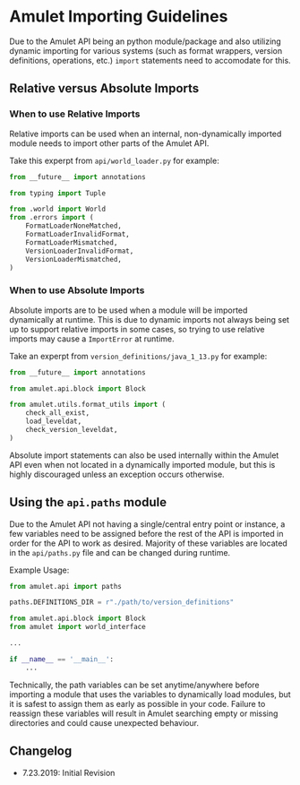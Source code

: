 # Amulet Importing Guidelines

Due to the Amulet API being an python module/package and also utilizing dynamic importing for various systems (such as format wrappers, 
version definitions, operations, etc.) `import` statements need to accomodate for this.

## Relative versus Absolute Imports

### When to use Relative Imports
Relative imports can be used when an internal, non-dynamically imported module needs to import other parts of the Amulet API. 

Take this experpt from `api/world_loader.py` for example:
```python
from __future__ import annotations

from typing import Tuple

from .world import World
from .errors import (
    FormatLoaderNoneMatched,
    FormatLoaderInvalidFormat,
    FormatLoaderMismatched,
    VersionLoaderInvalidFormat,
    VersionLoaderMismatched,
)
```

### When to use Absolute Imports
Absolute imports are to be used when a module will be imported dynamically at runtime. This is due to dynamic imports not always being set up to support relative imports in some cases, so trying to use relative imports may cause a `ImportError` at runtime.

Take an experpt from `version_definitions/java_1_13.py` for example:
```python
from __future__ import annotations

from amulet.api.block import Block

from amulet.utils.format_utils import (
    check_all_exist,
    load_leveldat,
    check_version_leveldat,
)
```

Absolute import statements can also be used internally within the Amulet API even when not located in a dynamically imported module, but this is highly discouraged unless an exception occurs otherwise.

## Using the `api.paths` module
Due to the Amulet API not having a single/central entry point or instance, a few variables need to be assigned before the rest of the API is imported in order for the API to work as desired. Majority of these variables are located in the `api/paths.py` file and can be changed during runtime. 

Example Usage:
```python
from amulet.api import paths

paths.DEFINITIONS_DIR = r"./path/to/version_definitions"

from amulet.api.block import Block
from amulet import world_interface

...

if __name__ == '__main__':
    ...
```

Technically, the path variables can be set anytime/anywhere before importing a module that uses the variables to dynamically load modules, but it is safest to assign them as early as possible in your code. Failure to reassign these variables will result in Amulet searching empty or missing directories and could cause unexpected behaviour.

## Changelog
- 7.23.2019: Initial Revision
